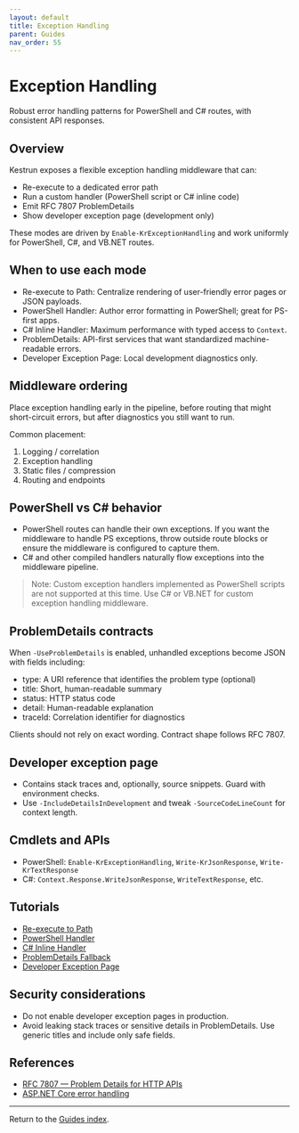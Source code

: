 ```yaml
---
layout: default
title: Exception Handling
parent: Guides
nav_order: 55
---
```


# Exception Handling

Robust error handling patterns for PowerShell and C# routes, with consistent API responses.

## Overview

Kestrun exposes a flexible exception handling middleware that can:

- Re-execute to a dedicated error path
- Run a custom handler (PowerShell script or C# inline code)
- Emit RFC 7807 ProblemDetails
- Show developer exception page (development only)

These modes are driven by `Enable-KrExceptionHandling` and work uniformly for PowerShell, C#, and VB.NET routes.

## When to use each mode

- Re-execute to Path: Centralize rendering of user-friendly error pages or JSON payloads.
- PowerShell Handler: Author error formatting in PowerShell; great for PS-first apps.
- C# Inline Handler: Maximum performance with typed access to `Context`.
- ProblemDetails: API-first services that want standardized machine-readable errors.
- Developer Exception Page: Local development diagnostics only.

## Middleware ordering

Place exception handling early in the pipeline, before routing that might short-circuit errors, but after diagnostics you still want to run.

Common placement:

1. Logging / correlation
2. Exception handling
3. Static files / compression
4. Routing and endpoints

## PowerShell vs C# behavior

- PowerShell routes can handle their own exceptions. If you want the middleware to handle PS exceptions,
  throw outside route blocks or ensure the middleware is configured to capture them.
- C# and other compiled handlers naturally flow exceptions into the middleware pipeline.

> Note: Custom exception handlers implemented as PowerShell scripts are not supported at this time. Use C# or VB.NET for custom exception handling middleware.

## ProblemDetails contracts

When `-UseProblemDetails` is enabled, unhandled exceptions become JSON with fields including:

- type: A URI reference that identifies the problem type (optional)
- title: Short, human-readable summary
- status: HTTP status code
- detail: Human-readable explanation
- traceId: Correlation identifier for diagnostics

Clients should not rely on exact wording. Contract shape follows RFC 7807.

## Developer exception page

- Contains stack traces and, optionally, source snippets. Guard with environment checks.
- Use `-IncludeDetailsInDevelopment` and tweak `-SourceCodeLineCount` for context length.

## Cmdlets and APIs

- PowerShell: `Enable-KrExceptionHandling`, `Write-KrJsonResponse`, `Write-KrTextResponse`
- C#: `Context.Response.WriteJsonResponse`, `WriteTextResponse`, etc.

## Tutorials

- [Re-execute to Path](/pwsh/tutorial/18.ExceptionHandling/1.Re-execute-Path)
- [PowerShell Handler](/pwsh/tutorial/18.ExceptionHandling/2.PowerShell-Handler)
- [C# Inline Handler](/pwsh/tutorial/18.ExceptionHandling/3.CSharp-Inline)
- [ProblemDetails Fallback](/pwsh/tutorial/18.ExceptionHandling/4.ProblemDetails)
- [Developer Exception Page](/pwsh/tutorial/18.ExceptionHandling/5.Developer-Exception-Page)

## Security considerations

- Do not enable developer exception pages in production.
- Avoid leaking stack traces or sensitive details in ProblemDetails. Use generic titles and include only safe fields.

## References

- [RFC 7807 — Problem Details for HTTP APIs](https://datatracker.ietf.org/doc/html/rfc7807)
- [ASP.NET Core error handling](https://learn.microsoft.com/aspnet/core/fundamentals/error-handling)

---

Return to the [Guides index](./index).
